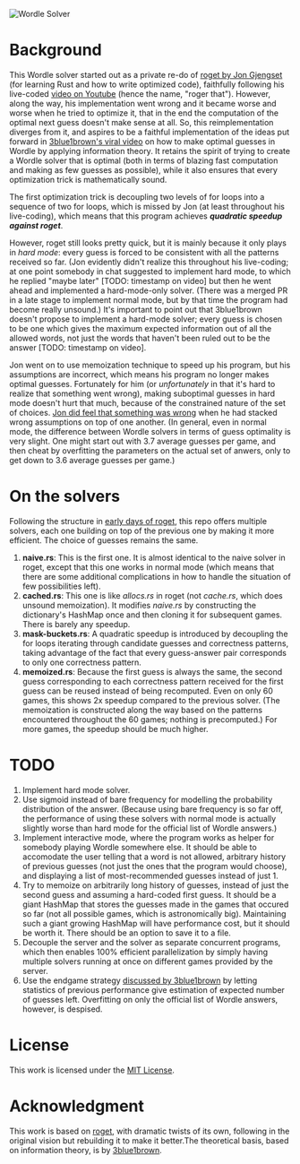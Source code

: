 ![Wordle Solver](https://user-images.githubusercontent.com/51146895/229331944-10d7fc59-262a-4b6e-b9c4-2442fab565d8.gif)

# Background

This Wordle solver started out as a private re-do of [roget by Jon Gjengset](https://github.com/jonhoo/roget) (for learning Rust and how to write optimized code), faithfully following his live-coded [video on Youtube](https://youtu.be/doFowk4xj7Q) (hence the name, "roger that"). However, along the way, his implementation went wrong and it became worse and worse when he tried to optimize it, that in the end the computation of the optimal next guess doesn't make sense at all. So, this reimplementation diverges from it, and aspires to be a faithful implementation of the ideas put forward in [3blue1brown's viral video](https://www.youtube.com/watch?v=v68zYyaEmEA) on how to make optimal guesses in Wordle by applying information theory. It retains the spirit of trying to create a Wordle solver that is optimal (both in terms of blazing fast computation and making as few guesses as possible), while it also ensures that every optimization trick is mathematically sound.

The first optimization trick is decoupling two levels of for loops into a sequence of two for loops, which is missed by Jon (at least throughout his live-coding), which means that this program achieves ***quadratic speedup against roget***.

However, roget still looks pretty quick, but it is mainly because it only plays in *hard mode*: every guess is forced to be consistent with all the patterns received so far. (Jon evidently didn't realize this throughout his live-coding; at one point somebody in chat suggested to implement hard mode, to which he replied "maybe later" [TODO: timestamp on video] but then he went ahead and implemented a hard-mode-only solver. (There was a merged PR in a late stage to implement normal mode, but by that time the program had become really unsound.) It's important to point out that 3blue1brown doesn't propose to implement a hard-mode solver; every guess is chosen to be one which gives the maximum expected information out of all the allowed words, not just the words that haven't been ruled out to be the answer [TODO: timestamp on video].

Jon went on to use memoization technique to speed up his program, but his assumptions are incorrect, which means his program no longer makes optimal guesses. Fortunately for him (or *unfortunately* in that it's hard to realize that something went wrong), making suboptimal guesses in hard mode doesn't hurt that much, because of the constrained nature of the set of choices. [Jon did feel that something was wrong](https://www.youtube.com/watch?v=doFowk4xj7Q&t=20793s) when he had stacked wrong assumptions on top of one another. (In general, even in normal mode, the difference between Wordle solvers in terms of guess optimality is very slight. One might start out with 3.7 average guesses per game, and then cheat by overfitting the parameters on the actual set of anwers, only to get down to 3.6 average guesses per game.)

# On the solvers

Following the structure in [early days of roget](https://github.com/jonhoo/roget/tree/5fe1dacc199ed358aaf41b5eea02ca4cdfb69fe1/src/algorithms), this repo offers multiple solvers, each one building on top of the previous one by making it more efficient. The choice of guesses remains the same.
1. **naive.rs**: This is the first one. It is almost identical to the naive solver in roget, except that this one works in normal mode (which means that there are some additional complications in how to handle the situation of few possibilities left).
2. **cached.rs**: This one is like *allocs.rs* in roget (not *cache.rs*, which does unsound memoization). It modifies *naive.rs* by constructing the dictionary's HashMap once and then cloning it for subsequent games. There is barely any speedup.
3. **mask-buckets.rs**: A quadratic speedup is introduced by decoupling the for loops iterating through candidate guesses and correctness patterns, taking advantage of the fact that every guess-answer pair corresponds to only one correctness pattern.
4. **memoized.rs**: Because the first guess is always the same, the second guess corresponding to each correctness pattern received for the first guess can be reused instead of being recomputed. Even on only 60 games, this shows 2x speedup compared to the previous solver. (The memoization is constructed along the way based on the patterns encountered throughout the 60 games; nothing is precomputed.) For more games, the speedup should be much higher.

# TODO

1. Implement hard mode solver.
2. Use sigmoid instead of bare frequency for modelling the probability distribution of the answer. (Because using bare frequency is so far off, the performance of using these solvers with normal mode is actually slightly worse than hard mode for the official list of Wordle answers.)
3. Implement interactive mode, where the program works as helper for somebody playing Wordle somewhere else. It should be able to accomodate the user telling that a word is not allowed, arbitrary history of previous guesses (not just the ones that the program would choose), and displaying a list of most-recommended guesses instead of just 1.
4. Try to memoize on arbitrarily long history of guesses, instead of just the second guess and assuming a hard-coded first guess. It should be a giant HashMap that stores the guesses made in the games that occured so far (not all possible games, which is astronomically big). Maintaining such a giant growing HashMap will have performance cost, but it should be worth it. There should be an option to save it to a file.
5. Decouple the server and the solver as separate concurrent programs, which then enables 100% efficient parallelization by simply having multiple solvers running at once on different games provided by the server.
6. Use the endgame strategy [discussed by 3blue1brown](https://www.youtube.com/watch?v=v68zYyaEmEA&t=1567s) by letting statistics of previous performance give estimation of expected number of guesses left. Overfitting on only the official list of Wordle answers, however, is despised.

# License

This work is licensed under the [MIT License](http://opensource.org/licenses/MIT).

# Acknowledgment

This work is based on [roget](https://github.com/jonhoo/roget), with dramatic twists of its own, following in the original vision but rebuilding it to make it better.The theoretical basis, based on information theory, is by [3blue1brown](https://www.youtube.com/@3blue1brown).
